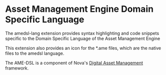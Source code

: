 # Asset Management Engine Domain Specific Language

The amedsl-lang extension provides syntax highlighting and code snippets specific to the Domain Specific Language of the Asset Management Engine

This extension also provides an icon for the *.ame files, which are the native files to the amedsl language.

The AME-DSL is a component of Nova's [Digital Asset Management](https://www.novaenergy.consulting/services-on-a-page/digital-asset-managemen) framework.